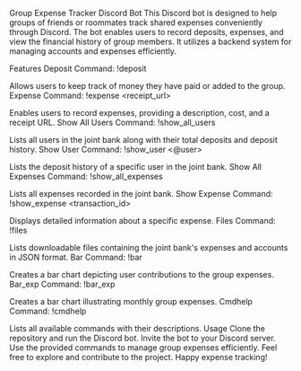 Group Expense Tracker Discord Bot
This Discord bot is designed to help groups of friends or roommates track shared expenses conveniently through Discord. The bot enables users to record deposits, expenses, and view the financial history of group members. It utilizes a backend system for managing accounts and expenses efficiently.

Features
Deposit
Command: !deposit <amount>

Allows users to keep track of money they have paid or added to the group.
Expense
Command: !expense <description> <cost> <receipt_url>

Enables users to record expenses, providing a description, cost, and a receipt URL.
Show All Users
Command: !show_all_users

Lists all users in the joint bank along with their total deposits and deposit history.
Show User
Command: !show_user <@user>

Lists the deposit history of a specific user in the joint bank.
Show All Expenses
Command: !show_all_expenses

Lists all expenses recorded in the joint bank.
Show Expense
Command: !show_expense <transaction_id>

Displays detailed information about a specific expense.
Files
Command: !files

Lists downloadable files containing the joint bank's expenses and accounts in JSON format.
Bar
Command: !bar

Creates a bar chart depicting user contributions to the group expenses.
Bar_exp
Command: !bar_exp

Creates a bar chart illustrating monthly group expenses.
Cmdhelp
Command: !cmdhelp

Lists all available commands with their descriptions.
Usage
Clone the repository and run the Discord bot.
Invite the bot to your Discord server.
Use the provided commands to manage group expenses efficiently.
Feel free to explore and contribute to the project. Happy expense tracking!

